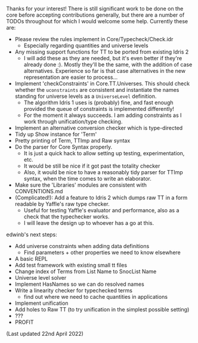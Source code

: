 Thanks for your interest! There is still significant work to be done on the
core before accepting contributions generally, but there are a number of
TODOs throughout for which I would welcome some help. Currently these are:

* Please review the rules implement in Core/Typecheck/Check.idr
    - Especially regarding quantities and universe levels
* Any missing support functions for TT to be ported from existing Idris 2
    - I will add these as they are needed, but it's even better if they're
      already done :). Mostly they'll be the same, with the addition of
      case alternatives. Experience so far is that case alternatives in the
      new representation are easier to process...
* Implement 'checkConstraints' in Core.TT.Universes. This should check
  whether the `uconstraints` are consistent and instantiate the names standing
  for universe levels as a `UniverseLevel` definition.
    - The algorithm Idris 1 uses is (probably) fine, and fast enough provided
      the queue of constraints is implemented differently!
    - For the moment it always succeeds. I am adding constraints as I work
      through unification/type checking.
* Implement an alternative conversion checker which is type-directed
* Tidy up Show instance for 'Term'
* Pretty printing of Term, TTImp and Raw syntax
* Do the parser for Core Syntax properly.
    - It is just a quick hack to allow setting up testing, experimentation, etc.
    - It would be still be nice if it got past the totality checker
    - Also, it would be nice to have a reasonably tidy parser for TTImp syntax,
      when the time comes to write an elaborator.
* Make sure the 'Libraries' modules are consistent with CONVENTIONS.md
* (Complicated!): Add a feature to Idris 2 which dumps raw TT in a form readable
  by Yaffle's raw type checker.
    - Useful for testing Yaffle's evaluator and performance, also as a check
      that the typechecker works.
    - I will leave the design up to whoever has a go at this.

edwinb's next steps:

* Add universe constraints when adding data definitions
  - Find parameters + other properties we need to know elsewhere
* A basic REPL
* Add test framework with existing small tt files
* Change index of Terms from List Name to SnocList Name
* Universe level solver
* Implement HasNames so we can do resolved names
* Write a linearity checker for typechecked terms
  - find out where we need to cache quantities in applications
* Implement unification
* Add holes to Raw TT (to try unification in the simplest possible setting)
* ???
* PROFIT

(Last updated 22nd April 2022)
